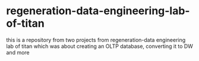# regeneration-data-engineering-lab-of-titan
this is a repository from two projects from regeneration-data engineering lab of titan which was about creating an OLTP database, converting it to DW and more
